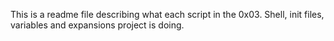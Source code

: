 This is a readme file describing what each script in the 0x03. Shell, init files, variables and expansions project is doing.
